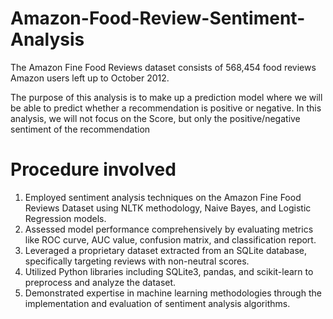 # Amazon-Food-Review-Sentiment-Analysis
The Amazon Fine Food Reviews dataset consists of 568,454 food reviews Amazon users left up to October 2012.

The purpose of this analysis is to make up a prediction model where we will be able to predict whether a recommendation is positive or negative. In this analysis, we will not focus on the Score, but only the positive/negative sentiment of the recommendation
# Procedure involved
1) Employed sentiment analysis techniques on the Amazon Fine Food Reviews Dataset using NLTK methodology, Naive Bayes, and Logistic Regression models.
2) Assessed model performance comprehensively by evaluating metrics like ROC curve, AUC value, confusion matrix, and classification report.
3) Leveraged a proprietary dataset extracted from an SQLite database, specifically targeting reviews with non-neutral scores.
4) Utilized Python libraries including SQLite3, pandas, and scikit-learn to preprocess and analyze the dataset.
5) Demonstrated expertise in machine learning methodologies through the implementation and evaluation of sentiment analysis algorithms.
